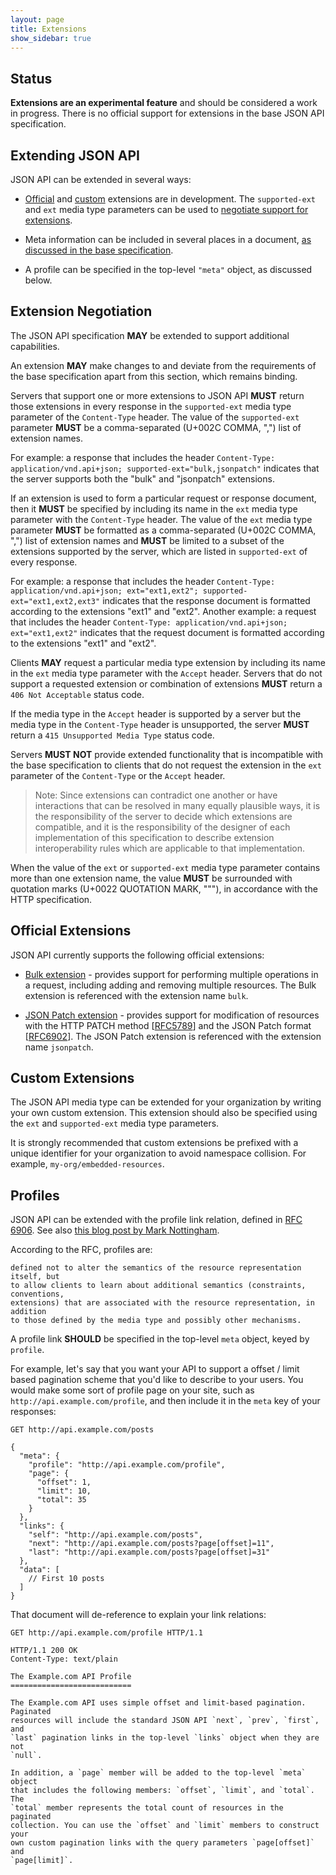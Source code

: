 ```yaml
---
layout: page
title: Extensions
show_sidebar: true
---
```


## Status

**Extensions are an experimental feature** and should be considered a work
in progress. There is no official support for extensions in the base JSON
API specification.

## Extending JSON API <a href="#extending-json-api" id="extending-json-api" class="headerlink"></a>

JSON API can be extended in several ways:

* [Official](#official-extensions) and [custom](#custom-extensions) extensions
  are in development. The `supported-ext` and `ext` media type parameters can
  be used to [negotiate support for extensions](#extension-negotiation).

* Meta information can be included in several places in a document,
  [as discussed in the base specification](/format/#document-structure-meta).

* A profile can be specified in the top-level `"meta"` object, as discussed
  below.

## Extension Negotiation <a href="#extension-negotiation" id="extension-negotiation" class="headerlink"></a>

The JSON API specification **MAY** be extended to support additional
capabilities.

An extension **MAY** make changes to and deviate from the requirements of the
base specification apart from this section, which remains binding.

Servers that support one or more extensions to JSON API **MUST** return
those extensions in every response in the `supported-ext` media type
parameter of the `Content-Type` header. The value of the `supported-ext`
parameter **MUST** be a comma-separated (U+002C COMMA, ",") list of
extension names.

For example: a response that includes the header `Content-Type:
application/vnd.api+json; supported-ext="bulk,jsonpatch"` indicates that the
server supports both the "bulk" and "jsonpatch" extensions.

If an extension is used to form a particular request or response document,
then it **MUST** be specified by including its name in the `ext` media type
parameter with the `Content-Type` header. The value of the `ext` media type
parameter **MUST** be formatted as a comma-separated (U+002C COMMA, ",")
list of extension names and **MUST** be limited to a subset of the
extensions supported by the server, which are listed in `supported-ext`
of every response.

For example: a response that includes the header `Content-Type:
application/vnd.api+json; ext="ext1,ext2"; supported-ext="ext1,ext2,ext3"`
indicates that the response document is formatted according to the
extensions "ext1" and "ext2". Another example: a request that includes
the header `Content-Type: application/vnd.api+json; ext="ext1,ext2"`
indicates that the request document is formatted according to the
extensions "ext1" and "ext2".

Clients **MAY** request a particular media type extension by including its
name in the `ext` media type parameter with the `Accept` header. Servers
that do not support a requested extension or combination of extensions
**MUST** return a `406 Not Acceptable` status code.

If the media type in the `Accept` header is supported by a server but the
media type in the `Content-Type` header is unsupported, the server
**MUST** return a `415 Unsupported Media Type` status code.

Servers **MUST NOT** provide extended functionality that is incompatible
with the base specification to clients that do not request the extension in
the `ext` parameter of the `Content-Type` or the `Accept` header.

> Note: Since extensions can contradict one another or have interactions
that can be resolved in many equally plausible ways, it is the
responsibility of the server to decide which extensions are compatible, and
it is the responsibility of the designer of each implementation of this
specification to describe extension interoperability rules which are
applicable to that implementation.

When the value of the `ext` or `supported-ext` media type parameter contains
more than one extension name, the value **MUST** be surrounded with quotation
marks (U+0022 QUOTATION MARK, """), in accordance with the HTTP specification.

## Official Extensions <a href="#official-extensions" id="official-extensions" class="headerlink"></a>

JSON API currently supports the following official extensions:

* [Bulk extension](/extensions/bulk/) - provides support for performing multiple
  operations in a request, including adding and removing multiple resources.
  The Bulk extension is referenced with the extension name `bulk`.

* [JSON Patch extension](/extensions/jsonpatch/) - provides support for
  modification of resources with the HTTP PATCH method
  [[RFC5789](http://tools.ietf.org/html/rfc5789)] and the JSON Patch format
  [[RFC6902](http://tools.ietf.org/html/rfc6902)]. The JSON Patch extension is
  referenced with the extension name `jsonpatch`.

## Custom Extensions <a href="#custom-extensions" id="custom-extensions" class="headerlink"></a>

The JSON API media type can be extended for your organization by writing your
own custom extension. This extension should also be specified using the `ext`
and `supported-ext` media type parameters.

It is strongly recommended that custom extensions be prefixed with a unique
identifier for your organization to avoid namespace collision. For example,
`my-org/embedded-resources`.

## Profiles <a href="#profiles" id="profiles" class="headerlink"></a>

JSON API can be extended with the profile link relation, defined in [RFC
6906](http://tools.ietf.org/html/rfc6906). See also [this blog post by Mark
Nottingham](http://www.mnot.net/blog/2012/04/17/profiles).

According to the RFC, profiles are:

```text
defined not to alter the semantics of the resource representation itself, but
to allow clients to learn about additional semantics (constraints, conventions,
extensions) that are associated with the resource representation, in addition
to those defined by the media type and possibly other mechanisms.
```

A profile link **SHOULD** be specified in the top-level `meta` object, keyed
by `profile`.

For example, let's say that you want your API to support a offset / limit
based pagination scheme that you'd like to describe to your users. You would
make some sort of profile page on your site, such as
`http://api.example.com/profile`, and then include it in the `meta` key of
your responses:

```text
GET http://api.example.com/posts

{
  "meta": {
    "profile": "http://api.example.com/profile",
    "page": {
      "offset": 1,
      "limit": 10,
      "total": 35
    }
  },
  "links": {
    "self": "http://api.example.com/posts",
    "next": "http://api.example.com/posts?page[offset]=11",
    "last": "http://api.example.com/posts?page[offset]=31"
  },
  "data": [
    // First 10 posts
  ]
}
```

That document will de-reference to explain your link relations:

```http
GET http://api.example.com/profile HTTP/1.1
```

```text
HTTP/1.1 200 OK
Content-Type: text/plain

The Example.com API Profile
===========================

The Example.com API uses simple offset and limit-based pagination. Paginated
resources will include the standard JSON API `next`, `prev`, `first`, and
`last` pagination links in the top-level `links` object when they are not
`null`.

In addition, a `page` member will be added to the top-level `meta` object
that includes the following members: `offset`, `limit`, and `total`. The
`total` member represents the total count of resources in the paginated
collection. You can use the `offset` and `limit` members to construct your
own custom pagination links with the query parameters `page[offset]` and
`page[limit]`.
```
